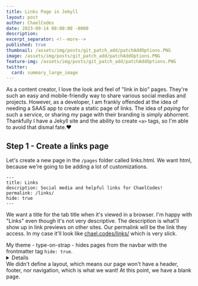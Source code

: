 ```yaml
---
title: Links Page in Jekyll
layout: post
author: ChaelCodes
date: 2023-09-14 00:00:00 -0000
description: 
excerpt_separator: <!--more-->
published: true
thumbnail: /assets/img/posts/git_patch_add/patchAddOptions.PNG
image: /assets/img/posts/git_patch_add/patchAddOptions.PNG
feature-img: /assets/img/posts/git_patch_add/patchAddOptions.PNG
twitter:
  card: summary_large_image
---
```

As a content creator, I love the look and feel of "link in bio" pages.
They're such an easy and mobile-friendly way to share various social medias and projects.
However, as a developer, I am frankly offended at the idea of needing a SAAS app to create a static page of links.
The idea of _paying_ for such a service, or sharing *my* page with their branding is simply abhorrent.
Thankfully I have a Jekyll site and the ability to create `<a>` tags, so I'm able to avoid that dismal fate.❤️
<!--more-->

## Step 1 - Create a links page
Let's create a new page in the `/pages` folder called links.html. We want html, because we're going to be adding a lot of customizations.
```frontmatter
---
title: Links
description: Social media and helpful links for ChaelCodes!
permalink: /links/
hide: true
---
```
We want a title for the tab title when it's viewed in a browser. I'm happy with "Links" even though it's not very descriptive.
The description is what'll show up in link previews on other sites.
Our permalink will be the link they access. In my case it'll look like [chael.codes/links/](https://www.chael.codes/links) which is very slick.
<summary>My theme - type-on-strap - hides pages from the navbar with the frontmatter tag <code>hide: true</code>.</summary>
<details>
Inside the navbar there's <a href="https://github.com/sylhare/Type-on-Strap/blob/ed32cecbf56d58810f1d3883290b9ac091d78cb8/_includes/default/navbar.liquid#L25-L36">some custom code</a> to hide certain site pages.

For Minima, this functionality is missing, and it'd need to be added to the <a href="https://github.com/jekyll/minima/blob/master/_includes/header.html">header</a>.
Check your theme to understand if there are built in options for hiding pages from the navigation.
</details>
We didn't define a layout, which means our page won't have a header, footer, nor navigation, which is what we want!
At this point, we have a blank page.